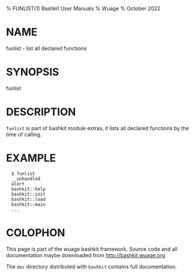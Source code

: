 % FUNLIST(1) Bashkit User Manuals
% Wuage
% October 2022

# NAME

funlist - list all declared functions

# SYNOPSIS

funlist

# DESCRIPTION

`funlist` is part of bashkit module extras, it lists all declared functions
by the time of calling.

# EXAMPLE
      $ funlist
      __unhandled
      alert
      bashkit::help
      bashkit::init
      bashkit::load
      bashkit::main
      ...

# COLOPHON
This page is part of the wuage bashkit framework. Source code and all
documentation maybe downloaded from <http://bashkit.wuage.org>

The `doc` directory distributed with `bashkit` contains full documentation.
